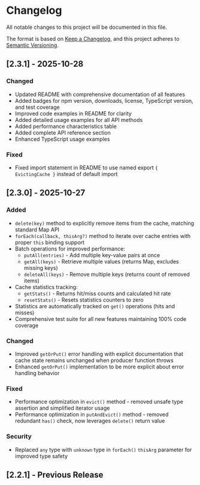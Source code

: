 # Changelog

All notable changes to this project will be documented in this file.

The format is based on [Keep a Changelog](https://keepachangelog.com/en/1.1.0/),
and this project adheres to [Semantic Versioning](https://semver.org/spec/v2.0.0.html).

## [2.3.1] - 2025-10-28

### Changed
- Updated README with comprehensive documentation of all features
- Added badges for npm version, downloads, license, TypeScript version, and test coverage
- Improved code examples in README for clarity
- Added detailed usage examples for all API methods
- Added performance characteristics table
- Added complete API reference section
- Enhanced TypeScript usage examples

### Fixed
- Fixed import statement in README to use named export `{ EvictingCache }` instead of default import

## [2.3.0] - 2025-10-27

### Added
- `delete(key)` method to explicitly remove items from the cache, matching standard Map API
- `forEach(callback, thisArg?)` method to iterate over cache entries with proper `this` binding support
- Batch operations for improved performance:
  - `putAll(entries)` - Add multiple key-value pairs at once
  - `getAll(keys)` - Retrieve multiple values (returns Map, excludes missing keys)
  - `deleteAll(keys)` - Remove multiple keys (returns count of removed items)
- Cache statistics tracking:
  - `getStats()` - Returns hit/miss counts and calculated hit rate
  - `resetStats()` - Resets statistics counters to zero
- Statistics are automatically tracked on `get()` operations (hits and misses)
- Comprehensive test suite for all new features maintaining 100% code coverage

### Changed
- Improved `getOrPut()` error handling with explicit documentation that cache state remains unchanged when producer function throws
- Enhanced `getOrPut()` implementation to be more explicit about error handling behavior

### Fixed
- Performance optimization in `evict()` method - removed unsafe type assertion and simplified iterator usage
- Performance optimization in `putAndEvict()` method - removed redundant `has()` check, now leverages `delete()` return value

### Security
- Replaced `any` type with `unknown` type in `forEach()` `thisArg` parameter for improved type safety

## [2.2.1] - Previous Release
